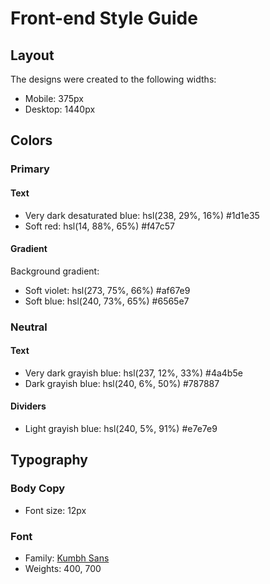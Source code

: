 # Front-end Style Guide

## Layout

The designs were created to the following widths:

- Mobile: 375px
- Desktop: 1440px

## Colors

### Primary

#### Text

- Very dark desaturated blue: hsl(238, 29%, 16%) #1d1e35
- Soft red: hsl(14, 88%, 65%) #f47c57

#### Gradient

Background gradient:

- Soft violet: hsl(273, 75%, 66%) #af67e9
- Soft blue: hsl(240, 73%, 65%)  	#6565e7

### Neutral

#### Text

- Very dark grayish blue: hsl(237, 12%, 33%)  	#4a4b5e
- Dark grayish blue: hsl(240, 6%, 50%)  	#787887

#### Dividers

- Light grayish blue: hsl(240, 5%, 91%) #e7e7e9

## Typography

### Body Copy

- Font size: 12px

### Font

- Family: [Kumbh Sans](https://fonts.google.com/specimen/Kumbh+Sans)
- Weights: 400, 700
